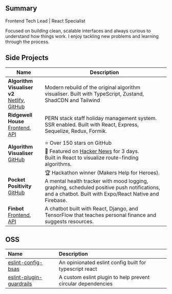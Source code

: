 ## Summary

<p align="justify"> 
Frontend Tech Lead | React Specialist

Focused on building clean, scalable interfaces and always curious to understand how things work. I enjoy tackling new problems and learning through the process.

</p>

## Side Projects

| **Name**                                                                                                                                             | **Description**                                                                                                                                                                                     |
| ---------------------------------------------------------------------------------------------------------------------------------------------------- | --------------------------------------------------------------------------------------------------------------------------------------------------------------------------------------------------- |
| **Algorithm Visualiser v2**<br>[Netlify](https://algovi.netlify.app), [GitHub](https://github.com/basselalsayed/algo-visualiser-v2)                  | Modern rebuild of the original algorithm visualiser. Built with TypeScript, Zustand, ShadCDN and Tailwind                                                                                           |
| **Ridgewell House**<br>[Frontend](https://github.com/basselalsayed/ridgewell-fe-webpack5), [API](https://github.com/basselalsayed/ridgewell-backend) | PERN stack staff holiday management system. SSR enabled. Built with React, Express, Sequelize, Redux, Formik.                                                                                       |
| **Algorithm Visualiser**<br>[GitHub](https://github.com/Walker-TW/Algorithm-Visualizer)                                                              | ⭐ Over 150 stars on GitHub<br>🚀 Featured on [Hacker News](https://news.ycombinator.com/item?id=23650652) for 3 days.<br>Built in React to visualize route-finding algorithms.                     |
| **Pocket Positivity**<br>[GitHub](https://github.com/basselalsayed/pocket_positivity)                                                                | 🏆 Hackathon winner (Makers Help for Heroes). A mental health tracker with mood logging, graphing, scheduled positive push notifications, and a chatbot. Built with Expo/React Native and Firebase. |
| **Finbot**<br>[Frontend](https://github.com/basselalsayed/finbot), [API](https://github.com/basselalsayed/finbot-api)                                | A chatbot built with React, Django, and TensorFlow that teaches personal finance and suggests resources.                                                                                            |

</div>

## OSS

| **Name**                                                                              | **Description**                                              |
| :------------------------------------------------------------------------------------ | :----------------------------------------------------------- |
| [eslint-config-bsas](https://github.com/basselalsayed/eslint-config-bsas)             | An opinionated eslint config built for typescript react      |
| [eslint-plugin-guardrails](https://github.com/basselalsayed/eslint-plugin-guardrails) | A custom eslint plugin to help prevent circular dependencies |

